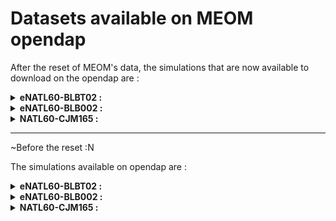# Datasets available on MEOM opendap

After the reset of MEOM's data, the simulations that are now available to download on the opendap are :

<details><summary><strong> eNATL60-BLBT02 : </strong></summary> 
  
- SICIL region :
  - [Hourly Sea Surface Height](../items/SICIL60-BLBT02-1h-SSH.md)
  - [Hourly Air Sea Fluxes](../items/SICIL60-BLBT02-1h-flxT.md)
  - [Hourly 3D fields](../items/SICIL60-BLBT02-1h-TSUVW-O-bottom.md)
</details>

<details><summary><strong> eNATL60-BLB002 : </strong></summary>  
</details>

<details><summary><strong> NATL60-CJM165 : </strong></summary>
</details>


-----------------------------------

~Before the reset :N

The simulations available on opendap are :
<details><summary><strong> eNATL60-BLBT02 : </strong></summary>
  
- North Atlantic (whole domain):
  - [Hourly Surface Velocities](../items/eNATL60-BLBT02-SSU-SSV.md)
  - [Hourly Sea Surface Height](../items/eNATL60-BLBT02-SSH.md)
  - [Degraded Sea Surface Height (factor 3)](../items/eNATL20-BLBT02-SSH-1h.md)
- Central point of the OSMOSIS region:
  - [Times Series of TSUVW](../items/OSMOSISc60-BLBT02-1h-TSUVW-0-1000m.md)
</details>

<details><summary><strong> eNATL60-BLB002 : </strong></summary>
  
- North Atlantic (whole domain):
  - [Hourly Surface Velocities](../items/eNATL60-BLB002-SSU-SSV.md)
  - [Hourly Sea Surface Height](../items/eNATL60-BLB002-SSH.md) 
  - [Daily 0-10m Mean Velocities](../items/eNATL60-BLB002-1d-UV-mean-0-10m.md)
- MEDWEST extractions :
  - [Hourly Surface fields](../items/MEDWEST60-BLB002-1h-SSH-SST-SSS-SSU-SSV.md) 
- NANFL extractions :
  - [Hourly Surface fields](../items/NANFL60-BLB002-1h-SSH-SST-SSS-SSU-SSV.md)     
- MEDBAL extractions :
  - [Hourly 3D fields](../items/MEDBAL60-BLB002-1h-TSUVW-0-1000m.md)
- COSNWA extractions :
  - [Hourly 3D fields](../items/COSNWA-BLB002-1h-TSUVW-0-1000m.md)
</details>

<details><summary><strong> NATL60-CJM165 : </strong></summary>
  
- North Atlantic (whole domain):
  - [Hourly Sea Surface Height](../items/NATL60-CJM165-SSH-1h.md)  
</details>
